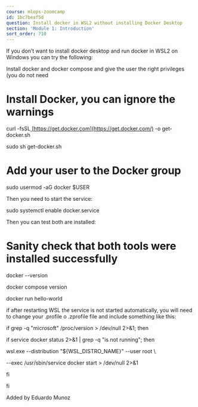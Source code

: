 ```yaml
---
course: mlops-zoomcamp
id: 1bc7beaf5d
question: Install docker in WSL2 without installing Docker Desktop
section: 'Module 1: Introduction'
sort_order: 710
---
```


If you don’t want to install docker desktop and run docker in WSL2 on Windows you can try the following:

Install docker and docker compose and give the user the right privileges (you do not need

# Install Docker, you can ignore the warnings

curl -fsSL[ ](https://get.docker.com/)[https://get.docker.com](https://get.docker.com/) -o get-docker.sh

sudo sh get-docker.sh

# Add your user to the Docker group

sudo usermod -aG docker $USER

Then you need to start the service:

sudo systemctl enable docker.service

Then you can test both are installed:

# Sanity check that both tools were installed successfully

docker --version

docker compose version

docker run hello-world

if after restarting WSL the service is not started automatically, you will need to change your .profile o .zprofile file and include something like this:

if grep -q "microsoft" /proc/version > /dev/null 2>&1; then

if service docker status 2>&1 | grep -q "is not running"; then

wsl.exe --distribution "${WSL_DISTRO_NAME}" --user root \

--exec /usr/sbin/service docker start > /dev/null 2>&1

fi

fi

Added by Eduardo Munoz

